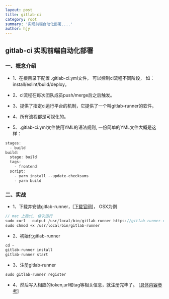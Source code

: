 ```yaml
---
layout: post
title: gitlab-ci
category: root
summary: '实现前端自动化部署....'
author: hjy
---
```


## gitlab-ci 实现前端自动化部署

### 一、概念介绍

* 1、在根目录下配置 .gitlab-ci.yml文件， 可以控制ci流程不同阶段， 如：install/eslint/build/deploy。

* 2、ci流程在每次团队成员push/merge后之后触发。

* 3、提供了指定ci运行平台的机制，它提供了一个叫gitlab-runner的软件。

* 4、所有流程都是可视化的。

* 5、.gitlab-ci.yml文件使用YML的语法规则, 一份简单的YML文件大概是这样：

``` javascript
stages:
  - build
build:
  stage: build
  tags:
    - frontend
  script:
    - yarn install --update-checksums
    - yarn build
```

### 二、实战

* 1、下载并安装gitlab-runner，[[下载官网](https://docs.gitlab.com/runner/install/)]， OSX为例

```javascript
// mac 上跑ci, 依次运行
sudo curl --output /usr/local/bin/gitlab-runner https://gitlab-runner-downloads.s3.amazonaws.com/latest/binaries/gitlab-runner-darwin-amd64
sudo chmod +x /usr/local/bin/gitlab-runner
```

* 2、初始化gitlab-runner

```javascript
cd ~
gitlab-runner install
gitlab-runner start
```

* 3、注册gitlab-runner

```javascript
sudo gitlab-runner register
```

* 4、然后写入相应的token,url和tag等相关信息，就注册完毕了。 [[具体内容参考](https://blog.csdn.net/github_34708151/article/details/108557482)]
